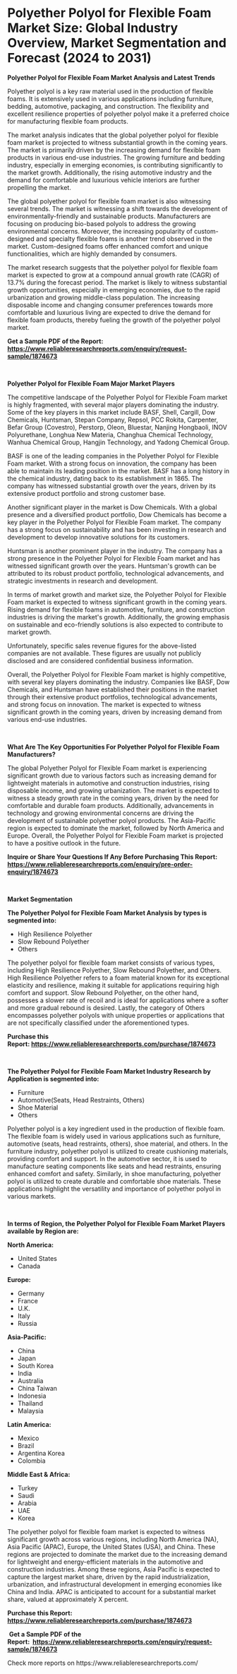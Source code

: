 <p><h1>Polyether Polyol for Flexible Foam Market Size: Global Industry Overview, Market Segmentation and Forecast (2024 to 2031)</h1></p><p><strong>Polyether Polyol for Flexible Foam Market Analysis and Latest Trends</strong></p>
<p><p>Polyether polyol is a key raw material used in the production of flexible foams. It is extensively used in various applications including furniture, bedding, automotive, packaging, and construction. The flexibility and excellent resilience properties of polyether polyol make it a preferred choice for manufacturing flexible foam products.</p><p>The market analysis indicates that the global polyether polyol for flexible foam market is projected to witness substantial growth in the coming years. The market is primarily driven by the increasing demand for flexible foam products in various end-use industries. The growing furniture and bedding industry, especially in emerging economies, is contributing significantly to the market growth. Additionally, the rising automotive industry and the demand for comfortable and luxurious vehicle interiors are further propelling the market.</p><p>The global polyether polyol for flexible foam market is also witnessing several trends. The market is witnessing a shift towards the development of environmentally-friendly and sustainable products. Manufacturers are focusing on producing bio-based polyols to address the growing environmental concerns. Moreover, the increasing popularity of custom-designed and specialty flexible foams is another trend observed in the market. Custom-designed foams offer enhanced comfort and unique functionalities, which are highly demanded by consumers.</p><p>The market research suggests that the polyether polyol for flexible foam market is expected to grow at a compound annual growth rate (CAGR) of 13.7% during the forecast period. The market is likely to witness substantial growth opportunities, especially in emerging economies, due to the rapid urbanization and growing middle-class population. The increasing disposable income and changing consumer preferences towards more comfortable and luxurious living are expected to drive the demand for flexible foam products, thereby fueling the growth of the polyether polyol market.</p></p>
<p><strong>Get a Sample PDF of the Report:&nbsp; <a href="https://www.reliableresearchreports.com/enquiry/request-sample/1874673">https://www.reliableresearchreports.com/enquiry/request-sample/1874673</a></strong></p>
<p>&nbsp;</p>
<p><strong>Polyether Polyol for Flexible Foam Major Market Players</strong></p>
<p><p>The competitive landscape of the Polyether Polyol for Flexible Foam market is highly fragmented, with several major players dominating the industry. Some of the key players in this market include BASF, Shell, Cargill, Dow Chemicals, Huntsman, Stepan Company, Repsol, PCC Rokita, Carpenter, Befar Group (Covestro), Perstorp, Oleon, Bluestar, Nanjing Hongbaoli, INOV Polyurethane, Longhua New Materia, Changhua Chemical Technology, Wanhua Chemical Group, Hangjin Technology, and Yadong Chemical Group.</p><p>BASF is one of the leading companies in the Polyether Polyol for Flexible Foam market. With a strong focus on innovation, the company has been able to maintain its leading position in the market. BASF has a long history in the chemical industry, dating back to its establishment in 1865. The company has witnessed substantial growth over the years, driven by its extensive product portfolio and strong customer base.</p><p>Another significant player in the market is Dow Chemicals. With a global presence and a diversified product portfolio, Dow Chemicals has become a key player in the Polyether Polyol for Flexible Foam market. The company has a strong focus on sustainability and has been investing in research and development to develop innovative solutions for its customers.</p><p>Huntsman is another prominent player in the industry. The company has a strong presence in the Polyether Polyol for Flexible Foam market and has witnessed significant growth over the years. Huntsman's growth can be attributed to its robust product portfolio, technological advancements, and strategic investments in research and development.</p><p>In terms of market growth and market size, the Polyether Polyol for Flexible Foam market is expected to witness significant growth in the coming years. Rising demand for flexible foams in automotive, furniture, and construction industries is driving the market's growth. Additionally, the growing emphasis on sustainable and eco-friendly solutions is also expected to contribute to market growth.</p><p>Unfortunately, specific sales revenue figures for the above-listed companies are not available. These figures are usually not publicly disclosed and are considered confidential business information.</p><p>Overall, the Polyether Polyol for Flexible Foam market is highly competitive, with several key players dominating the industry. Companies like BASF, Dow Chemicals, and Huntsman have established their positions in the market through their extensive product portfolios, technological advancements, and strong focus on innovation. The market is expected to witness significant growth in the coming years, driven by increasing demand from various end-use industries.</p></p>
<p>&nbsp;</p>
<p><strong>What Are The Key Opportunities For Polyether Polyol for Flexible Foam Manufacturers?</strong></p>
<p><p>The global Polyether Polyol for Flexible Foam market is experiencing significant growth due to various factors such as increasing demand for lightweight materials in automotive and construction industries, rising disposable income, and growing urbanization. The market is expected to witness a steady growth rate in the coming years, driven by the need for comfortable and durable foam products. Additionally, advancements in technology and growing environmental concerns are driving the development of sustainable polyether polyol products. The Asia-Pacific region is expected to dominate the market, followed by North America and Europe. Overall, the Polyether Polyol for Flexible Foam market is projected to have a positive outlook in the future.</p></p>
<p><strong>Inquire or Share Your Questions If Any Before Purchasing This Report: <a href="https://www.reliableresearchreports.com/enquiry/pre-order-enquiry/1874673">https://www.reliableresearchreports.com/enquiry/pre-order-enquiry/1874673</a></strong></p>
<p>&nbsp;</p>
<p><strong>Market Segmentation</strong></p>
<p><strong>The Polyether Polyol for Flexible Foam Market Analysis by types is segmented into:</strong></p>
<p><ul><li>High Resilience Polyether</li><li>Slow Rebound Polyether</li><li>Others</li></ul></p>
<p><p>The polyether polyol for flexible foam market consists of various types, including High Resilience Polyether, Slow Rebound Polyether, and Others. High Resilience Polyether refers to a foam material known for its exceptional elasticity and resilience, making it suitable for applications requiring high comfort and support. Slow Rebound Polyether, on the other hand, possesses a slower rate of recoil and is ideal for applications where a softer and more gradual rebound is desired. Lastly, the category of Others encompasses polyether polyols with unique properties or applications that are not specifically classified under the aforementioned types.</p></p>
<p><strong>Purchase this Report:&nbsp;<a href="https://www.reliableresearchreports.com/purchase/1874673">https://www.reliableresearchreports.com/purchase/1874673</a></strong></p>
<p>&nbsp;</p>
<p><strong>The Polyether Polyol for Flexible Foam Market Industry Research by Application is segmented into:</strong></p>
<p><ul><li>Furniture</li><li>Automotive(Seats, Head Restraints, Others)</li><li>Shoe Material</li><li>Others</li></ul></p>
<p><p>Polyether polyol is a key ingredient used in the production of flexible foam. The flexible foam is widely used in various applications such as furniture, automotive (seats, head restraints, others), shoe material, and others. In the furniture industry, polyether polyol is utilized to create cushioning materials, providing comfort and support. In the automotive sector, it is used to manufacture seating components like seats and head restraints, ensuring enhanced comfort and safety. Similarly, in shoe manufacturing, polyether polyol is utilized to create durable and comfortable shoe materials. These applications highlight the versatility and importance of polyether polyol in various markets.</p></p>
<p>&nbsp;</p>
<p><strong>In terms of Region, the Polyether Polyol for Flexible Foam Market Players available by Region are:</strong></p>
<p>
    <p> <strong> North America: </strong>
        <ul>
            <li>United States</li>
            <li>Canada</li>
        </ul>
        </p> 
    <p> <strong> Europe: </strong>
        <ul>
            <li>Germany</li>
            <li>France</li>
            <li>U.K.</li>
            <li>Italy</li>
            <li>Russia</li>
        </ul>
        </p> 
    <p> <strong> Asia-Pacific: </strong>
        <ul>
            <li>China</li>
            <li>Japan</li>
            <li>South Korea</li>
            <li>India</li>
            <li>Australia</li>
            <li>China Taiwan</li>
            <li>Indonesia</li>
            <li>Thailand</li>
            <li>Malaysia</li>
        </ul>
        </p> 
    <p> <strong> Latin America: </strong>
        <ul>
            <li>Mexico</li>
            <li>Brazil</li>
            <li>Argentina Korea</li>
            <li>Colombia</li>
        </ul>
        </p> 
    <p> <strong> Middle East & Africa: </strong>
        <ul>
            <li>Turkey</li>
            <li>Saudi</li>
            <li>Arabia</li>
            <li>UAE</li>
            <li>Korea</li>
        </ul>
    </p>
    </p>
<p><p>The polyether polyol for flexible foam market is expected to witness significant growth across various regions, including North America (NA), Asia Pacific (APAC), Europe, the United States (USA), and China. These regions are projected to dominate the market due to the increasing demand for lightweight and energy-efficient materials in the automotive and construction industries. Among these regions, Asia Pacific is expected to capture the largest market share, driven by the rapid industrialization, urbanization, and infrastructural development in emerging economies like China and India. APAC is anticipated to account for a substantial market share, valued at approximately X percent.</p></p>
<p><strong>Purchase this Report: <a href="https://www.reliableresearchreports.com/purchase/1874673">https://www.reliableresearchreports.com/purchase/1874673</a></strong></p>
<p>&nbsp;<strong>Get a Sample PDF of the Report:&nbsp;&nbsp;<a href="https://www.reliableresearchreports.com/enquiry/request-sample/1874673">https://www.reliableresearchreports.com/enquiry/request-sample/1874673</a></strong></p>
<p><strong></strong></p>
<p>Check more reports on https://www.reliableresearchreports.com/</p>